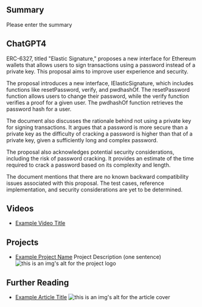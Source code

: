 ## Summary

Please enter the summary

## ChatGPT4

ERC-6327, titled "Elastic Signature," proposes a new interface for Ethereum wallets that allows users to sign transactions using a password instead of a private key. This proposal aims to improve user experience and security.

The proposal introduces a new interface, IElasticSignature, which includes functions like resetPassword, verify, and pwdhashOf. The resetPassword function allows users to change their password, while the verify function verifies a proof for a given user. The pwdhashOf function retrieves the password hash for a user.

The document also discusses the rationale behind not using a private key for signing transactions. It argues that a password is more secure than a private key as the difficulty of cracking a password is higher than that of a private key, given a sufficiently long and complex password.

The proposal also acknowledges potential security considerations, including the risk of password cracking. It provides an estimate of the time required to crack a password based on its complexity and length.

The document mentions that there are no known backward compatibility issues associated with this proposal. The test cases, reference implementation, and security considerations are yet to be determined.

## Videos

- [Example Video Title](https://www.youtube.com/watch?v=TDGq4aeevgY)

## Projects

- [Example Project Name](https://xxxx.xxx/xxxxx) Project Description (one sentence) ![this is an img's alt for the project logo](https://xxxx.xxx/project-logo.xxx)

## Further Reading

- [Example Article Title](https://xxxx.xxx/xxxxx) ![this is an img's alt for the article cover](https://xxxx.xxx/article-cover.xxx)
